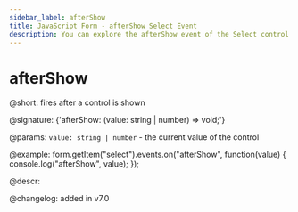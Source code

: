 ```yaml
---
sidebar_label: afterShow
title: JavaScript Form - afterShow Select Event 
description: You can explore the afterShow event of the Select control of Form in the documentation of the DHTMLX JavaScript UI library. Browse developer guides and API reference, try out code examples and live demos, and download a free 30-day evaluation version of DHTMLX Suite 7.
---
```


# afterShow

@short: fires after a control is shown

@signature: {'afterShow: (value: string | number) => void;'}

@params:
`value: string | number` - the current value of the control

@example:
form.getItem("select").events.on("afterShow", function(value) {
    console.log("afterShow", value);
});

@descr:

@changelog: added in v7.0
